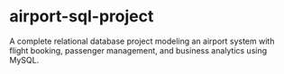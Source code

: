# airport-sql-project
A complete relational database project modeling an airport system with flight booking, passenger management, and business analytics using MySQL.
